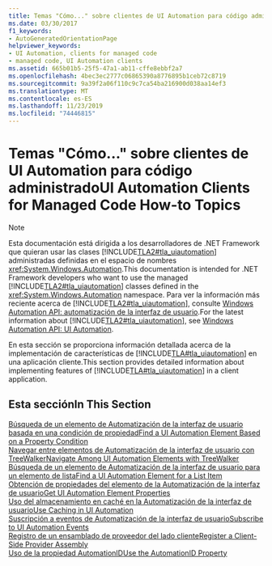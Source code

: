 ```yaml
---
title: Temas "Cómo..." sobre clientes de UI Automation para código administrado
ms.date: 03/30/2017
f1_keywords:
- AutoGeneratedOrientationPage
helpviewer_keywords:
- UI Automation, clients for managed code
- managed code, UI Automation clients
ms.assetid: 665b01b5-25f5-47a1-ab11-cffe8ebbf2a7
ms.openlocfilehash: 4bec3ec2777c06865390a8776895b1ceb72c8719
ms.sourcegitcommit: 9a39f2a06f110c9c7ca54ba216900d038aa14ef3
ms.translationtype: MT
ms.contentlocale: es-ES
ms.lasthandoff: 11/23/2019
ms.locfileid: "74446815"
---
```

# <a name="ui-automation-clients-for-managed-code-how-to-topics"></a><span data-ttu-id="f3583-102">Temas "Cómo..." sobre clientes de UI Automation para código administrado</span><span class="sxs-lookup"><span data-stu-id="f3583-102">UI Automation Clients for Managed Code How-to Topics</span></span>
> [!NOTE]
> <span data-ttu-id="f3583-103">Esta documentación está dirigida a los desarrolladores de .NET Framework que quieran usar las clases [!INCLUDE[TLA2#tla_uiautomation](../../../includes/tla2sharptla-uiautomation-md.md)] administradas definidas en el espacio de nombres <xref:System.Windows.Automation>.</span><span class="sxs-lookup"><span data-stu-id="f3583-103">This documentation is intended for .NET Framework developers who want to use the managed [!INCLUDE[TLA2#tla_uiautomation](../../../includes/tla2sharptla-uiautomation-md.md)] classes defined in the <xref:System.Windows.Automation> namespace.</span></span> <span data-ttu-id="f3583-104">Para ver la información más reciente acerca de [!INCLUDE[TLA2#tla_uiautomation](../../../includes/tla2sharptla-uiautomation-md.md)], consulte [Windows Automation API: automatización de la interfaz de usuario](/windows/win32/winauto/entry-uiauto-win32).</span><span class="sxs-lookup"><span data-stu-id="f3583-104">For the latest information about [!INCLUDE[TLA2#tla_uiautomation](../../../includes/tla2sharptla-uiautomation-md.md)], see [Windows Automation API: UI Automation](/windows/win32/winauto/entry-uiauto-win32).</span></span>  
  
 <span data-ttu-id="f3583-105">En esta sección se proporciona información detallada acerca de la implementación de características de [!INCLUDE[TLA#tla_uiautomation](../../../includes/tlasharptla-uiautomation-md.md)] en una aplicación cliente.</span><span class="sxs-lookup"><span data-stu-id="f3583-105">This section provides detailed information about implementing features of [!INCLUDE[TLA#tla_uiautomation](../../../includes/tlasharptla-uiautomation-md.md)] in a client application.</span></span>  
  
## <a name="in-this-section"></a><span data-ttu-id="f3583-106">Esta sección</span><span class="sxs-lookup"><span data-stu-id="f3583-106">In This Section</span></span>  
 [<span data-ttu-id="f3583-107">Búsqueda de un elemento de Automatización de la interfaz de usuario basada en una condición de propiedad</span><span class="sxs-lookup"><span data-stu-id="f3583-107">Find a UI Automation Element Based on a Property Condition</span></span>](find-a-ui-automation-element-based-on-a-property-condition.md)  
 [<span data-ttu-id="f3583-108">Navegar entre elementos de Automatización de la interfaz de usuario con TreeWalker</span><span class="sxs-lookup"><span data-stu-id="f3583-108">Navigate Among UI Automation Elements with TreeWalker</span></span>](navigate-among-ui-automation-elements-with-treewalker.md)  
 [<span data-ttu-id="f3583-109">Búsqueda de un elemento de Automatización de la interfaz de usuario para un elemento de lista</span><span class="sxs-lookup"><span data-stu-id="f3583-109">Find a UI Automation Element for a List Item</span></span>](find-a-ui-automation-element-for-a-list-item.md)  
 [<span data-ttu-id="f3583-110">Obtención de propiedades del elemento de la Automatización de la interfaz de usuario</span><span class="sxs-lookup"><span data-stu-id="f3583-110">Get UI Automation Element Properties</span></span>](get-ui-automation-element-properties.md)  
 [<span data-ttu-id="f3583-111">Uso del almacenamiento en caché en la Automatización de la interfaz de usuario</span><span class="sxs-lookup"><span data-stu-id="f3583-111">Use Caching in UI Automation</span></span>](use-caching-in-ui-automation.md)  
 [<span data-ttu-id="f3583-112">Suscripción a eventos de Automatización de la interfaz de usuario</span><span class="sxs-lookup"><span data-stu-id="f3583-112">Subscribe to UI Automation Events</span></span>](subscribe-to-ui-automation-events.md)  
 [<span data-ttu-id="f3583-113">Registro de un ensamblado de proveedor del lado cliente</span><span class="sxs-lookup"><span data-stu-id="f3583-113">Register a Client-Side Provider Assembly</span></span>](register-a-client-side-provider-assembly.md)  
 [<span data-ttu-id="f3583-114">Uso de la propiedad AutomationID</span><span class="sxs-lookup"><span data-stu-id="f3583-114">Use the AutomationID Property</span></span>](use-the-automationid-property.md)
